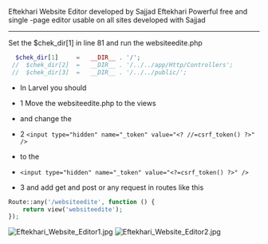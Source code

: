 

Eftekhari Website Editor developed by Sajjad Eftekhari
Powerful free and single -page editor usable on all sites developed with Sajjad
***
Set the  $chek_dir[1] in line 81 and run the websiteedite.php
```php
  $chek_dir[1]     =   __DIR__ . '/';
 //  $chek_dir[2]  =   __DIR__ . '/../../app/Http/Controllers';
 //  $chek_dir[3]  =   __DIR__ . '/../../public/';
```
* In Larvel you should
* 1 Move the websiteedite.php to the views
* and  change the 

* 2 `<input type="hidden" name="_token" value="<? //=csrf_token() ?>" />`
*  to the 
* `<input type="hidden" name="_token" value="<?=csrf_token() ?>" /> `
* 3 and add get and post or any request in routes like this 

```php
Route::any('/websiteedite', function () {
    return view('websiteedite');
});
```




![Eftekhari_Website_Editor1.jpg](https://s25.picofile.com/file/8450785042/Eftekhari_Website_Editor1.jpg)
![Eftekhari_Website_Editor2.jpg](https://s24.picofile.com/file/8450785092/Eftekhari_Website_Editor2.jpg)
